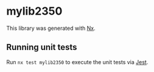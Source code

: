 # mylib2350

This library was generated with [Nx](https://nx.dev).

## Running unit tests

Run `nx test mylib2350` to execute the unit tests via [Jest](https://jestjs.io).

